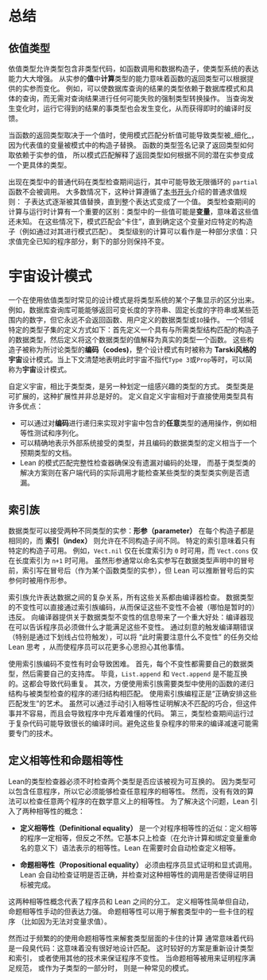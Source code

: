 <!-- # Summary -->
# 总结

<!-- ## Dependent Types -->
## 依值类型

<!-- Dependent types, where types contain non-type code such as function calls and ordinary data constructors, lead to a massive increase in the expressive power of a type system.
The ability to _compute_ a type from the _value_ of an argument means that the return type of a function can vary based on which argument is provided.
This can be used, for example, to have the result type of a database query depend on the database's schema and the specific query issued, without needing any potentially-failing cast operations on the result of the query.
When the query changes, so does the type that results from running it, enabling immediate compile-time feedback. -->
依值类型允许类型包含非类型代码，如函数调用和数据构造子，使类型系统的表达能力大大增强。
从实参的**值**中**计算**类型的能力意味着函数的返回类型可以根据提供的实参而变化。
例如，可以使数据库查询的结果的类型依赖于数据库模式和具体的查询，而无需对查询结果进行任何可能失败的强制类型转换操作。
当查询发生变化时，运行它得到的结果的事类型也会发生变化，从而获得即时的编译时反馈。

<!-- When a function's return type depends on a value, analyzing the value with pattern matching can result in the type being _refined_, as a variable that stands for a value is replaced by the constructors in the pattern.
The type signature of a function documents the way that the return type depends on the argument value, and pattern matching then explains how the return type can be fulfilled for each potential argument. -->
当函数的返回类型取决于一个值时，使用模式匹配分析值可能导致类型被_细化_，因为代表值的变量被模式中的构造子替换。
函数的类型签名记录了返回类型如何取依赖于实参的值，
所以模式匹配解释了返回类型如何根据不同的潜在实参变成一个更具体的类型。
<!-- TODO -->

<!-- Ordinary code that occurs in types is run during type checking, though `partial` functions that might loop infinitely are not called.
Mostly, this computation follows the rules of ordinary evaluation that were introduced in [the very beginning of this book](../getting-to-know/evaluating.md), with expressions being progressively replaced by their values until a final value is found.
Computation during type checking has an important difference from run-time computation: some values in types may be _variables_ whose values are not yet known.
In these cases, pattern-matching gets "stuck" and does not proceed until or unless a particular constructor is selected, e.g. by pattern matching.
Type-level computation can be seen as a kind of partial evaluation, where only the parts of the program that are sufficiently known need to be evaluated and other parts are left alone. -->

出现在类型中的普通代码在类型检查期间运行，其中可能导致无限循环的 `partial` 函数不会被调用。
大多数情况下，这种计算遵循了[本书开头](../getting-to-know/evaluating.md)介绍的普通求值规则：
子表达式逐渐被其值替换，直到整个表达式变成了一个值。
类型检查期间的计算与运行时计算有一个重要的区别：类型中的一些值可能是**变量**，意味着这些值还未知。
在这些情况下，模式匹配会“卡住”，直到确定这个变量对应特定的构造子（例如通过对其进行模式匹配）。
类型级别的计算可以看作是一种部分求值：只求值完全已知的程序部分，剩下的部分则保持不变。

<!-- ## The Universe Pattern -->
# 宇宙设计模式

<!-- A common pattern when working with dependent types is to section off some subset of the type system.
For example, a database query library might be able to return varying-length strings, fixed-length strings, or numbers in certain ranges, but it will never return a function, a user-defined datatype, or an `IO` action.
A domain-specific subset of the type system can be defined by first defining a datatype with constructors that match the structure of the desired types, and then defining a function that interprets values from this datatype into honest-to-goodness types.
The constructors are referred to as _codes_ for the types in question, and the entire pattern is sometimes referred to as a _universe à la Tarski_, or just as a _universe_ when context makes it clear that universes such as `Type 3` or `Prop` are not what's meant. -->
一个在使用依值类型时常见的设计模式是将类型系统的某个子集显示的区分出来。
例如，数据库查询库可能能够返回可变长度的字符串、固定长度的字符串或某些范围内的数字，但它永远不会返回函数、用户定义的数据类型或`IO`操作。
一个领域特定的类型子集的定义方式如下：首先定义一个具有与所需类型结构匹配的构造子的数据类型，然后定义将这个数据类型的值解释为真实的类型一个函数。
这些构造子被称为所讨论类型的**编码（codes)**，整个设计模式有时被称为 **Tarski风格的宇宙**设计模式。当上下文清楚地表明此时宇宙不指代`Type 3`或`Prop`等时，可以简称为**宇宙**设计模式。


<!-- Custom universes are an alternative to defining a type class with instances for each type of interest.
Type classes are extensible, but extensibility is not always desired.
Defining a custom universe has a number of advantages over using the types directly:
 * Generic operations that work for _any_ type in the universe, such as equality testing and serialization, can be implemented by recursion on codes.
 * The types accepted by external systems can be represented precisely, and the definition of the code datatype serves to document what can be expected.
 * Lean's pattern matching completeness checker ensures that no codes are forgotten, while solutions based on type classes defer missing instance errors to client code. -->
自定义宇宙，相比于类型类，是另一种划定一组感兴趣的类型的方式。
类型类是可扩展的，这种扩展性并非总是好的。
定义自定义宇宙相对于直接使用类型具有许多优点：
 * 可以通过对**编码**进行递归来实现对宇宙中包含的**任意**类型的通用操作，例如相等性测试和序列化。
 * 可以精确地表示外部系统接受的类型，并且编码的数据类型的定义相当于一个预期类型的文档。
 * Lean 的模式匹配完整性检查器确保没有遗漏对编码的处理，
   而基于类型类的解决方案则在客户端代码的实际调用才能检查某些类型的类型类实例是否遗漏。

<!-- ## Indexed Families -->
## 索引族

<!-- Datatypes can take two separate kinds of arguments: _parameters_ are identical in each constructor of the datatype, while _indices_ may vary between constructors.
For a given choice of index, only some constructors of the datatype are available.
As an example, `Vect.nil` is available only when the length index is `0`, and `Vect.cons` is available only when the length index is `n+1` for some `n`.
While parameters are typically written as named arguments before the colon in a datatype declaration, and indices as arguments in a function type after the colon, Lean can infer when an argument after the colon is used as a parameter. -->
数据类型可以接受两种不同类型的实参：**形参（parameter）** 在每个构造子都是相同的，而 **索引（index）** 则允许在不同构造子间不同。
特定的索引意味着只有特定的构造子可用。
例如，`Vect.nil` 仅在长度索引为 `0` 时可用，而 `Vect.cons` 仅在长度索引为 `n+1` 时可用。
虽然形参通常以命名实参写在数据类型声明中的冒号前，索引写在冒号后（作为某个函数类型的实参），但 Lean 可以推断冒号后的实参何时被用作形参。

<!-- Indexed families allow the expression of complicated relationships between data, all checked by the compiler.
The datatype's invariants can be encoded directly, and there is no way to violate them, not even temporarily.
Informing the compiler about the datatype's invariants brings a major benefit: the compiler can now inform the programmer about what must be done to satisfy them.
The strategic use of compile-time errors, especially those resulting from underscores, can make it possible to offload some of the programming thought process to Lean, freeing up the programmer's mind to worry about other things. -->
索引族允许表达数据之间的复杂关系，所有这些关系都由编译器检查。
数据类型的不变性可以直接通过索引族编码，从而保证这些不变性不会被（哪怕是暂时的）违反。
向编译器提供关于数据类型不变性的信息带来了一个重大好处：编译器现在可以告诉程序员必须做什么才能满足这些不变性。
通过刻意的触发编译期错误（特别是通过下划线占位符触发），可以将 “此时需要注意什么不变性” 的任务交给 Lean 思考 ，从而使程序员可以花更多心思担心其他事情。

<!-- Encoding invariants using indexed families can lead to difficulties.
First off, each invariant requires its own datatype, which then requires its own support libraries.
`List.append` and `Vect.append` are not interchangeable, after all.
This can lead to code duplication.
Secondly, convenient use of indexed families requires that the recursive structure of functions used in types match the recursive structure of the programs being type checked.
Programming with indexed families is the art of arranging for the right coincidences to occur.
While it's possible to work around missing coincidences with appeals to equality proofs, it is difficult, and it leads to programs littered with cryptic justifications.
Thirdly, running complicated code on large values during type checking can lead to compile-time slowdowns.
Avoiding these slowdowns for complicated programs can require specialized techniques. -->
使用索引族编码不变性有时会导致困难。
首先，每个不变性都需要自己的数据类型，然后需要自己的支持库。
毕竟，`List.append` 和 `Vect.append` 是不能互换的。这都会导致代码重复。
其次，方便使用索引族需要类型中使用的函数的递归结构与被类型检查的程序的递归结构相匹配。
使用索引族编程正是“正确安排这些匹配发生”的艺术。
虽然可以通过手动引入相等性证明解决不匹配的巧合，但这件事并不容易，而且会导致程序中充斥着难懂的代码。
第三，类型检查期间运行过于复杂代码可能导致很长的编译时间。避免这些复杂程序的带来的编译减速可能需要专门的技术。


<!-- ## Definitional and Propositional Equality -->
## 定义相等性和命题相等性

<!-- Lean's type checker must, from time to time, check whether two types should be considered interchangeable.
Because types can contain arbitrary programs, it must therefore be able to check arbitrary programs for equality.
However, there is no efficient algorithm to check arbitrary programs for fully-general mathematical equality.
To work around this, Lean contains two notions of equality: -->

Lean的类型检查器必须不时检查两个类型是否应该被视为可互换的。
因为类型可以包含任意程序，所以它必须能够检查任意程序的相等性。
然而，没有有效的算法可以检查任意两个程序的在数学意义上的相等性。
为了解决这个问题，Lean 引入了两种相等性的概念：

 <!-- * _Definitional equality_ is an underapproximation of equality that essentially checks for equality of syntactic representation modulo computation and renaming of bound variables. Lean automatically checks for definitional equality in situations where it is required. -->
 * **定义相等性（Definitional equality）** 是一个对程序相等性的近似：定义相等的程序一定相等，但反之不然。它基本只上检查（在允许计算和绑定变量重命名的意义下）语法表示的相等性。Lean 在需要时会自动检查定义相等。

 <!-- * _Propositional equality_ must be explicitly proved and explicitly invoked by the programmer. In return, Lean automatically checks that the proofs are valid and that the invocations accomplish the right goal. -->
 * **命题相等性（Propositional equality）** 必须由程序员显式证明和显式调用。Lean 会自动检查证明是否正确，并检查对这种相等性的调用是否使得证明目标被完成。

<!-- The two notions of equality represent a division of labor between programmers and Lean itself.
Definitional equality is simple, but automatic, while propositional equality is manual, but expressive.
Propositional equality can be used to unstick otherwise-stuck programs in types. -->
这两种相等性概念代表了程序员和 Lean 之间的分工。
定义相等性简单但自动，命题相等性手动的但表达力强。
命题相等性可以用于解套类型中的一些卡住的程序
（比如因为无法对变量求值）。

<!-- However, the frequent use of propositional equality to unstick type-level computation is typically a code smell.
It typically means that coincidences were not well-engineered, and it's usually a better idea to either redesign the types and indices or to use a different technique to enforce the needed invariants.
When propositional equality is instead used to prove that a program meets a specification, or as part of a subtype, there is less reason to be suspicious. -->
然而过于频繁的的使用命题相等性来解套类型层面的卡住的计算
通常意味着代码是一段臭代码：这意味着没有很好地设计匹配。<!-- TODO: coincidence -->
这时较好的方案是重新设计类型和索引，
或者使用其他的技术来保证程序不变性。<!-- TODO: enforce -->
当命题相等被用来证明程序满足规范，
或作为子类型的一部分时，
则是一种常见的模式。
